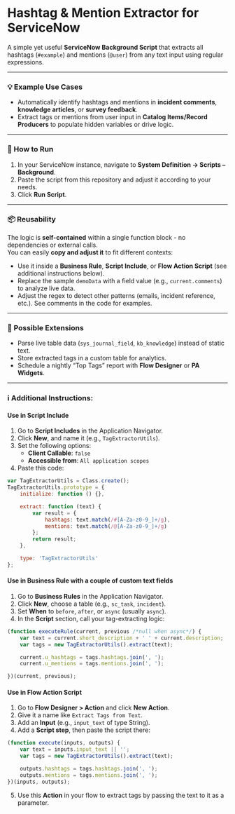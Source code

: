# Hashtag & Mention Extractor for ServiceNow

A simple yet useful **ServiceNow Background Script** that extracts all hashtags (`#example`) and mentions (`@user`) from any text input using regular expressions.

---

### 💡 Example Use Cases
- Automatically identify hashtags and mentions in **incident comments**, **knowledge articles**, or **survey feedback**.
- Extract tags or mentions from user input in **Catalog Items/Record Producers** to populate hidden variables or drive logic.

---
### 🚀 How to Run
1. In your ServiceNow instance, navigate to **System Definition → Scripts – Background**.  
2. Paste the script from this repository and adjust it according to your needs.  
3. Click **Run Script**.  

---

### 📦 Reusability
The logic is **self-contained** within a single function block - no dependencies or external calls.  
You can easily **copy and adjust it** to fit different contexts:
- Use it inside a **Business Rule**, **Script Include**, or **Flow Action Script** (see additional instructions below).  
- Replace the sample `demoData` with a field value (e.g., `current.comments`) to analyze live data.  
- Adjust the regex to detect other patterns (emails, incident reference, etc.). See comments in the code for examples.  

---

### 🔧 Possible Extensions
- Parse live table data (`sys_journal_field`, `kb_knowledge`) instead of static text.  
- Store extracted tags in a custom table for analytics.  
- Schedule a nightly “Top Tags” report with **Flow Designer** or **PA Widgets**.  

---

### ℹ️ Additional Instructions:
#### Use in Script Include

1. Go to **Script Includes** in the Application Navigator.  
2. Click **New**, and name it (e.g., `TagExtractorUtils`).  
3. Set the following options:  
   - **Client Callable**: `false`  
   - **Accessible from**: `All application scopes`  
4. Paste this code:

```javascript
var TagExtractorUtils = Class.create();
TagExtractorUtils.prototype = {
    initialize: function () {},

    extract: function (text) {
        var result = {
            hashtags: text.match(/#[A-Za-z0-9_]+/g),
            mentions: text.match(/@[A-Za-z0-9_]+/g)
        };
        return result;
    },

    type: 'TagExtractorUtils'
};
```
#### Use in Business Rule with a couple of custom text fields

1. Go to **Business Rules** in the Application Navigator.  
2. Click **New**, choose a table (e.g., `sc_task`, `incident`).  
3. Set **When** to `before`, `after`, or `async` (usually `async`).  
4. In the **Script** section, call your tag-extracting logic:

```javascript
(function executeRule(current, previous /*null when async*/) {
    var text = current.short_description + ' ' + current.description;
    var tags = new TagExtractorUtils().extract(text);

    current.u_hashtags = tags.hashtags.join(', ');
    current.u_mentions = tags.mentions.join(', ');

})(current, previous);
```
#### Use in Flow Action Script

1. Go to **Flow Designer > Action** and click **New Action**.  
2. Give it a name like `Extract Tags from Text`.  
3. Add an **Input** (e.g., `input_text` of type String).  
4. Add a **Script step**, then paste the script there:

```javascript
(function execute(inputs, outputs) {
    var text = inputs.input_text || '';
    var tags = new TagExtractorUtils().extract(text);

    outputs.hashtags = tags.hashtags.join(', ');
    outputs.mentions = tags.mentions.join(', ');
})(inputs, outputs);
```
5. Use this **Action** in your flow to extract tags by passing the text to it as a parameter.
